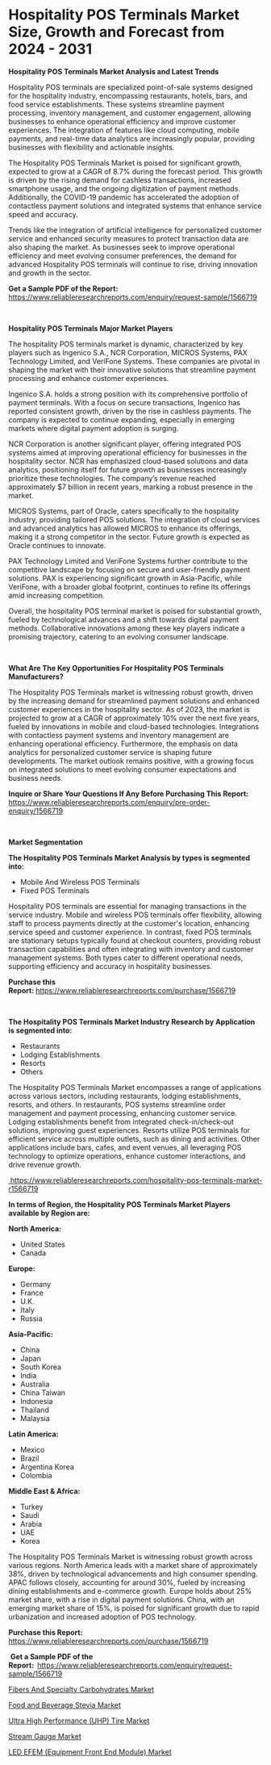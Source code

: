 <p><h1>Hospitality POS Terminals Market Size, Growth and Forecast from 2024 - 2031</h1></p><p><strong>Hospitality POS Terminals Market Analysis and Latest Trends</strong></p>
<p><p>Hospitality POS terminals are specialized point-of-sale systems designed for the hospitality industry, encompassing restaurants, hotels, bars, and food service establishments. These systems streamline payment processing, inventory management, and customer engagement, allowing businesses to enhance operational efficiency and improve customer experiences. The integration of features like cloud computing, mobile payments, and real-time data analytics are increasingly popular, providing businesses with flexibility and actionable insights.</p><p>The Hospitality POS Terminals Market is poised for significant growth, expected to grow at a CAGR of 8.7% during the forecast period. This growth is driven by the rising demand for cashless transactions, increased smartphone usage, and the ongoing digitization of payment methods. Additionally, the COVID-19 pandemic has accelerated the adoption of contactless payment solutions and integrated systems that enhance service speed and accuracy. </p><p>Trends like the integration of artificial intelligence for personalized customer service and enhanced security measures to protect transaction data are also shaping the market. As businesses seek to improve operational efficiency and meet evolving consumer preferences, the demand for advanced Hospitality POS terminals will continue to rise, driving innovation and growth in the sector.</p></p>
<p><strong>Get a Sample PDF of the Report:&nbsp;</strong> <a href="https://www.reliableresearchreports.com/enquiry/request-sample/1566719">https://www.reliableresearchreports.com/enquiry/request-sample/1566719</a></p>
<p>&nbsp;</p>
<p><strong>Hospitality POS Terminals Major Market Players</strong></p>
<p><p>The hospitality POS terminals market is dynamic, characterized by key players such as Ingenico S.A., NCR Corporation, MICROS Systems, PAX Technology Limited, and VeriFone Systems. These companies are pivotal in shaping the market with their innovative solutions that streamline payment processing and enhance customer experiences.</p><p>Ingenico S.A. holds a strong position with its comprehensive portfolio of payment terminals. With a focus on secure transactions, Ingenico has reported consistent growth, driven by the rise in cashless payments. The company is expected to continue expanding, especially in emerging markets where digital payment adoption is surging.</p><p>NCR Corporation is another significant player, offering integrated POS systems aimed at improving operational efficiency for businesses in the hospitality sector. NCR has emphasized cloud-based solutions and data analytics, positioning itself for future growth as businesses increasingly prioritize these technologies. The company’s revenue reached approximately $7 billion in recent years, marking a robust presence in the market.</p><p>MICROS Systems, part of Oracle, caters specifically to the hospitality industry, providing tailored POS solutions. The integration of cloud services and advanced analytics has allowed MICROS to enhance its offerings, making it a strong competitor in the sector. Future growth is expected as Oracle continues to innovate.</p><p>PAX Technology Limited and VeriFone Systems further contribute to the competitive landscape by focusing on secure and user-friendly payment solutions. PAX is experiencing significant growth in Asia-Pacific, while VeriFone, with a broader global footprint, continues to refine its offerings amid increasing competition.</p><p>Overall, the hospitality POS terminal market is poised for substantial growth, fueled by technological advances and a shift towards digital payment methods. Collaborative innovations among these key players indicate a promising trajectory, catering to an evolving consumer landscape.</p></p>
<p>&nbsp;</p>
<p><strong>What Are The Key Opportunities For Hospitality POS Terminals Manufacturers?</strong></p>
<p><p>The Hospitality POS Terminals market is witnessing robust growth, driven by the increasing demand for streamlined payment solutions and enhanced customer experiences in the hospitality sector. As of 2023, the market is projected to grow at a CAGR of approximately 10% over the next five years, fueled by innovations in mobile and cloud-based technologies. Integrations with contactless payment systems and inventory management are enhancing operational efficiency. Furthermore, the emphasis on data analytics for personalized customer service is shaping future developments. The market outlook remains positive, with a growing focus on integrated solutions to meet evolving consumer expectations and business needs.</p></p>
<p><strong>Inquire or Share Your Questions If Any Before Purchasing This Report:</strong> <a href="https://www.reliableresearchreports.com/enquiry/pre-order-enquiry/1566719">https://www.reliableresearchreports.com/enquiry/pre-order-enquiry/1566719</a></p>
<p>&nbsp;</p>
<p><strong>Market Segmentation</strong></p>
<p><strong>The Hospitality POS Terminals Market Analysis by types is segmented into:</strong></p>
<p><ul><li>Mobile And Wireless POS Terminals</li><li>Fixed POS Terminals</li></ul></p>
<p><p>Hospitality POS terminals are essential for managing transactions in the service industry. Mobile and wireless POS terminals offer flexibility, allowing staff to process payments directly at the customer's location, enhancing service speed and customer experience. In contrast, fixed POS terminals are stationary setups typically found at checkout counters, providing robust transaction capabilities and often integrating with inventory and customer management systems. Both types cater to different operational needs, supporting efficiency and accuracy in hospitality businesses.</p></p>
<p><strong>Purchase this Report:&nbsp;</strong><a href="https://www.reliableresearchreports.com/purchase/1566719">https://www.reliableresearchreports.com/purchase/1566719</a></p>
<p>&nbsp;</p>
<p><strong>The Hospitality POS Terminals Market Industry Research by Application is segmented into:</strong></p>
<p><ul><li>Restaurants</li><li>Lodging Establishments</li><li>Resorts</li><li>Others</li></ul></p>
<p><p>The Hospitality POS Terminals Market encompasses a range of applications across various sectors, including restaurants, lodging establishments, resorts, and others. In restaurants, POS systems streamline order management and payment processing, enhancing customer service. Lodging establishments benefit from integrated check-in/check-out solutions, improving guest experiences. Resorts utilize POS terminals for efficient service across multiple outlets, such as dining and activities. Other applications include bars, cafes, and event venues, all leveraging POS technology to optimize operations, enhance customer interactions, and drive revenue growth.</p></p>
<p><a href="https://www.reliableresearchreports.com/hospitality-pos-terminals-market-r1566719">&nbsp;https://www.reliableresearchreports.com/hospitality-pos-terminals-market-r1566719</a></p>
<p><strong>In terms of Region, the Hospitality POS Terminals Market Players available by Region are:</strong></p>
<p>
    <p> <strong> North America: </strong>
        <ul>
            <li>United States</li>
            <li>Canada</li>
        </ul>
        </p> 
    <p> <strong> Europe: </strong>
        <ul>
            <li>Germany</li>
            <li>France</li>
            <li>U.K.</li>
            <li>Italy</li>
            <li>Russia</li>
        </ul>
        </p> 
    <p> <strong> Asia-Pacific: </strong>
        <ul>
            <li>China</li>
            <li>Japan</li>
            <li>South Korea</li>
            <li>India</li>
            <li>Australia</li>
            <li>China Taiwan</li>
            <li>Indonesia</li>
            <li>Thailand</li>
            <li>Malaysia</li>
        </ul>
        </p> 
    <p> <strong> Latin America: </strong>
        <ul>
            <li>Mexico</li>
            <li>Brazil</li>
            <li>Argentina Korea</li>
            <li>Colombia</li>
        </ul>
        </p> 
    <p> <strong> Middle East & Africa: </strong>
        <ul>
            <li>Turkey</li>
            <li>Saudi</li>
            <li>Arabia</li>
            <li>UAE</li>
            <li>Korea</li>
        </ul>
    </p>
    </p>
<p><p>The Hospitality POS Terminals Market is witnessing robust growth across various regions. North America leads with a market share of approximately 38%, driven by technological advancements and high consumer spending. APAC follows closely, accounting for around 30%, fueled by increasing dining establishments and e-commerce growth. Europe holds about 25% market share, with a rise in digital payment solutions. China, with an emerging market share of 15%, is poised for significant growth due to rapid urbanization and increased adoption of POS technology.</p></p>
<p><strong>Purchase this Report: </strong><a href="https://www.reliableresearchreports.com/purchase/1566719">https://www.reliableresearchreports.com/purchase/1566719</a></p>
<p>&nbsp;<strong>Get a Sample PDF of the Report:&nbsp;&nbsp;</strong><a href="https://www.reliableresearchreports.com/enquiry/request-sample/1566719">https://www.reliableresearchreports.com/enquiry/request-sample/1566719</a></p>
<p><strong></strong></p>
<p><p><a href="https://medium.com/@laurenhoover80/fibers-and-specialty-carbohydrates-market-trends-and-analysis-opportunities-and-challenges-for-c37a5488cf36">Fibers And Specialty Carbohydrates Market</a></p><p><a href="https://github.com/FahadAhmed712/Market-Research-Report-List-1/blob/main/food-and-beverage-stevia-market.md">Food and Beverage Stevia Market</a></p><p><a href="https://medium.com/@bretduke76/global-ultra-high-performance-uhp-tire-market-exploring-market-share-market-trends-and-future-be1196a52f77">Ultra High Performance (UHP) Tire Market</a></p><p><a href="https://www.linkedin.com/pulse/stream-gauge-market-evolution-global-trends-regional-dynamics-zoaze">Stream Gauge Market</a></p><p><a href="https://issuu.com/reportprime-2/docs/led-efem-equipment-front-end-module_6df0847840328d">LED EFEM (Equipment Front End Module) Market</a></p></p>